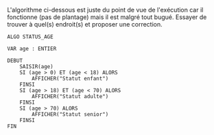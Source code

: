 L'algorithme ci-dessous est juste du point de vue de l'exécution car il fonctionne (pas de plantage) mais il est malgré tout bugué. Essayer de trouver à quel(s) endroit(s) et proposer une correction.  
  

```algo
ALGO STATUS_AGE

VAR age : ENTIER

DEBUT
    SAISIR(age)
    SI (age > 0) ET (age < 18) ALORS
        AFFICHER("Statut enfant")
    FINSI
    SI (age > 18) ET (age < 70) ALORS
        AFFICHER("Statut adulte")
    FINSI
    SI (age > 70) ALORS
        AFFICHER("Statut senior")
    FINSI
FIN
```
